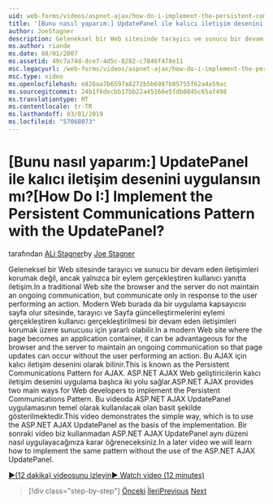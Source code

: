 ```yaml
---
uid: web-forms/videos/aspnet-ajax/how-do-i-implement-the-persistent-communications-pattern-with-the-updatepanel
title: '[Bunu nasıl yaparım:] UpdatePanel ile kalıcı iletişim desenini uygulansın mı? | Microsoft Docs'
author: JoeStagner
description: Geleneksel bir Web sitesinde tarayıcı ve sunucu bir devam eden iletişimleri korumak değil, ancak yalnızca bir eylemi gerçekleştiren kullanıcı yanıtta iletişim...
ms.author: riande
ms.date: 08/01/2007
ms.assetid: 49c7a74d-dce7-4d5c-8282-c7846f478e11
msc.legacyurl: /web-forms/videos/aspnet-ajax/how-do-i-implement-the-persistent-communications-pattern-with-the-updatepanel
msc.type: video
ms.openlocfilehash: e826aa7b6597a8272b5b6987b85755f62a4a59ac
ms.sourcegitcommit: 24b1f6decbb17bb22a45166e5fdb0845c65af498
ms.translationtype: MT
ms.contentlocale: tr-TR
ms.lasthandoff: 03/01/2019
ms.locfileid: "57068073"
---
```

<a name="how-do-i-implement-the-persistent-communications-pattern-with-the-updatepanel"></a><span data-ttu-id="c2183-104">[Bunu nasıl yaparım:] UpdatePanel ile kalıcı iletişim desenini uygulansın mı?</span><span class="sxs-lookup"><span data-stu-id="c2183-104">[How Do I:] Implement the Persistent Communications Pattern with the UpdatePanel?</span></span>
====================
<span data-ttu-id="c2183-105">tarafından [ALi Stagner](https://github.com/JoeStagner)</span><span class="sxs-lookup"><span data-stu-id="c2183-105">by [Joe Stagner](https://github.com/JoeStagner)</span></span>

<span data-ttu-id="c2183-106">Geleneksel bir Web sitesinde tarayıcı ve sunucu bir devam eden iletişimleri korumak değil, ancak yalnızca bir eylem gerçekleştiren kullanıcı yanıtta iletişim.</span><span class="sxs-lookup"><span data-stu-id="c2183-106">In a traditional Web site the browser and the server do not maintain an ongoing communication, but communicate only in response to the user performing an action.</span></span> <span data-ttu-id="c2183-107">Modern Web burada da bir uygulama kapsayıcısı sayfa olur sitesinde, tarayıcı ve Sayfa güncelleştirmelerini eylemi gerçekleştiren kullanıcı gerçekleştirilmesi bir devam eden iletişimleri korumak üzere sunucusu için yararlı olabilir.</span><span class="sxs-lookup"><span data-stu-id="c2183-107">In a modern Web site where the page becomes an application container, it can be advantageous for the browser and the server to maintain an ongoing communication so that page updates can occur without the user performing an action.</span></span> <span data-ttu-id="c2183-108">Bu AJAX için kalıcı iletişim desenini olarak bilinir.</span><span class="sxs-lookup"><span data-stu-id="c2183-108">This is known as the Persistent Communications Pattern for AJAX.</span></span> <span data-ttu-id="c2183-109">ASP.NET AJAX Web geliştiricilerin kalıcı iletişim desenini uygulama başlıca iki yolu sağlar.</span><span class="sxs-lookup"><span data-stu-id="c2183-109">ASP.NET AJAX provides two main ways for Web developers to implement the Persistent Communications Pattern.</span></span> <span data-ttu-id="c2183-110">Bu videoda ASP.NET AJAX UpdatePanel uygulamasının temel olarak kullanılacak olan basit şekilde gösterilmektedir.</span><span class="sxs-lookup"><span data-stu-id="c2183-110">This video demonstrates the simple way, which is to use the ASP.NET AJAX UpdatePanel as the basis of the implementation.</span></span> <span data-ttu-id="c2183-111">Bir sonraki video biz kullanmadan ASP.NET AJAX UpdatePanel aynı düzeni nasıl uygulayacağınıza karar öğreneceksiniz.</span><span class="sxs-lookup"><span data-stu-id="c2183-111">In a later video we will learn how to implement the same pattern without the use of the ASP.NET AJAX UpdatePanel.</span></span>

[<span data-ttu-id="c2183-112">&#9654;(12 dakika) videosunu izleyin</span><span class="sxs-lookup"><span data-stu-id="c2183-112">&#9654; Watch video (12 minutes)</span></span>](https://channel9.msdn.com/Blogs/ASP-NET-Site-Videos/how-do-i-implement-the-persistent-communications-pattern-with-the-updatepanel)

> [!div class="step-by-step"]
> <span data-ttu-id="c2183-113">[Önceki](how-do-i-use-the-conditional-updatemode-of-the-updatepanel.md)
> [İleri](how-do-i-localize-an-aspnet-ajax-application.md)</span><span class="sxs-lookup"><span data-stu-id="c2183-113">[Previous](how-do-i-use-the-conditional-updatemode-of-the-updatepanel.md)
[Next](how-do-i-localize-an-aspnet-ajax-application.md)</span></span>
